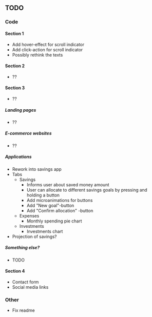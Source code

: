 ## TODO

### Code

#### Section 1
- Add hover-effect for scroll indicator
- Add click-action for scroll indicator
- Possibly rethink the texts

#### Section 2
- ??

#### Section 3
- ??

##### Landing pages
- ??

##### E-commerce websites
- ??

##### Applications
- Rework into savings app
- Tabs
  - Savings
    - Informs user about saved money amount
    - User can allocate to different savings goals by pressing and holding a button
    - Add microanimations for buttons
    - Add "New goal"-button
    - Add "Confirm allocation" -button
  - Expenses
    - Monthly spending pie chart
  - Investments
    - Investments chart
- Projection of savings?

##### Something else?
- TODO

#### Section 4
- Contact form
- Social media links

### Other
- Fix readme
